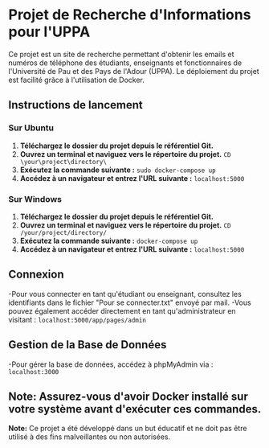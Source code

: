 # Projet de Recherche d'Informations pour l'UPPA
Ce projet est un site de recherche permettant d'obtenir les emails et numéros de téléphone des étudiants, enseignants et fonctionnaires de l'Université de Pau et des Pays de l'Adour (UPPA). Le déploiement du projet est facilité grâce à l'utilisation de Docker.

## Instructions de lancement
### Sur Ubuntu
1. **Téléchargez le dossier du projet depuis le référentiel Git.**
2. **Ouvrez un terminal et naviguez vers le répertoire du projet.**
`CD \your\project\directory\`
3. **Exécutez la commande suivante :**
`sudo docker-compose up`
4. **Accédez à un navigateur et entrez l'URL suivante :** 
`localhost:5000`
### Sur Windows
1. **Téléchargez le dossier du projet depuis le référentiel Git.**
2. **Ouvrez un terminal et naviguez vers le répertoire du projet.**
`CD /your/project/directory/`
3. **Exécutez la commande suivante :**
`docker-compose up`
4. **Accédez à un navigateur et entrez l'URL suivante :**
`localhost:5000`
## Connexion
-Pour vous connecter en tant qu'étudiant ou enseignant, consultez les identifiants dans le fichier "Pour se connecter.txt" envoyé par mail.
-Vous pouvez également accéder directement en tant qu'administrateur en visitant :
`localhost:5000/app/pages/admin`
## Gestion de la Base de Données
-Pour gérer la base de données, accédez à phpMyAdmin via :
`localhost:3000`

**Note:** Assurez-vous d'avoir Docker installé sur votre système avant d'exécuter ces commandes.
---

**Note:** Ce projet a été développé dans un but éducatif et ne doit pas être utilisé à des fins malveillantes ou non autorisées.

